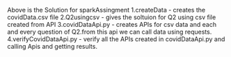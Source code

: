 Above is the Solution for sparkAssingment
1.createData - creates the covidData.csv file
2.Q2usingcsv - gives the soltuion for Q2 using csv file created from API
3.covidDataApi.py - creates APIs for csv data and each and every question of Q2.from this api we can call data using requests.
4.verifyCovidDataApi.py - verify all the APIs created in covidDataApi.py and calling Apis and getting results.
